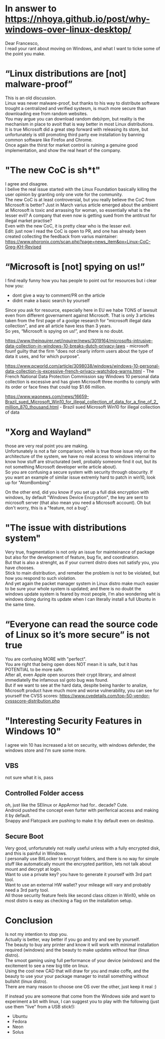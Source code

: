 # In answer to https://nhoya.github.io/post/why-windows-over-linux-desktop/  
  
Dear Francesco,  
I read your rant about moving on Windows, and what I want to ticke some of the point you make.  
  
# “Linux distributions are [not] malware-proof”
  
This is an old discussion.  
Linux was never malware-proof, but thanks to his way to distribute software trought a centralized and verified systesm, is much more secure than downloading exe from random websites.  
You may argue you can download random deb/rpm, but reality is the mechanism in place to avoit that is way better in most Linux distributions.  
It is true Microsoft did a great step forward with releasing its store, but unfortunately is still promoting third party exe installation by banning common software like Firefox and Chrome.  
Once again the thirst for market control is ruining a genuine good implementation, and show the real heart of the company.  
  
# "The new CoC is sh*t"
  
I agree and disagree.  
I belive the real issue started with the Linux Foundation basically killing the user opinion by granting only one vote for the community.  
The new CoC is at least controversial, but you really believe the CoC from Microsoft is better? Just in March varius article emerged about the ambient at Microsoft is toxic and arrassing for woman, so essentially what is the lesser evil? A company that even now is getting sued from the antitrust for illegal market practise?  
Even with the new CoC, it is pretty clear who is the lesser evil.  
Edit: just now I read the CoC is open to PR, and one has already been created collecting the feedback from varius maintainer: https://www.phoronix.com/scan.php?page=news_item&px=Linux-CoC-Greg-KH-Revised
  
# “Microsoft is [not] spying on us!”
  
I find really funny how you has people to point out for resources but i clear how you:  
- dont give a way to comment/PR on the article  
- didnt make a basic search by yourself  
  
Since you ask for resource, especially here in EU we habe TONS of lawsuit even from different governament against Microsoft.
That is only 3 articles taken from the first page of a goolge research for "microsoft illegal data collection", and are all article have less than 3 years.  
So yes, “Microsoft is spying on us!”, and there is no doubt.  
  
https://www.theinquirer.net/inquirer/news/3019164/microsofts-intrusive-data-collection-in-windows-10-breaks-dutch-privacy-laws - microsoft founf guilty that the firm "does not clearly inform users about the type of data it uses, and for which purpose".  
  
https://www.pcworld.com/article/3098038/windows/windows-10-personal-data-collection-is-excessive-french-privacy-watchdog-warns.html - The French National Data Protection Commission say Windows 10 personal data collection is excessive and has given Microsoft three months to comply with its order or face fines that could top $1.66 million.  
  
https://www.waonews.com/news/16659-Brazil_sued_Microsoft_Win10_for_illegal_collection_of_data_for_a_fine_of_2_million_870_thousand.html - Brazil sued Microsoft Win10 for illegal collection of data  
  
# "Xorg and Wayland"
  
those are very real point you are making.  
Unfortunately is not a fair comparison; while is true those issue rely on the architecture of the system, we have no real access to windows internal to know how stuff are structurated (well, probably someone find it out, but its not something Microsoft developer write article about).  
So you are confusing a secure system with security through obscurity. If you want an example of similar issue extremly hard to patch in win10, look up for "AtomBombing"  
  
On the other end, did you know if you set up a full disk encryption with windows, by default "Windows Device Encryption", the key are sent to microsoft server (that also mean you need a Microsoft account). Oh but don't worry, this is a "feature, not a bug".  
  
# "The issue with distributions system"
  
Very true, fragmentation is not only an issue for mainteinance of package but also for the development of feature, bug fix, and coordination.  
But that is also a strenght, as if your current distro does not satisfy you, you have chooses.  
Stick to main distribution, and remeber the problem is not to be violated, but how you respond to such violation.  
And yet again the packet manager system in Linux distro make much easier to be sure your whole system is updated; and there is no doubt the windows update system is feared by most people, I'm also wondering wht is windows doing during its update when I can literally install a full Ubuntu in the same time.  
  
# “Everyone can read the source code of Linux so it’s more secure” is not true
  
You are confusing MORE with "perfect".  
You are right that being open does NOT mean it is safe, but it has POTENTIAL to be more safe.  
After all, even Apple open sources their crypt library, and almost immediatelly the infamous ssl goto bug was found.  
But if we want to see at the hard data, despite being harder to analize, Microsoft product have much more and worse vulnerability, you can see for yourself the CVSS scores: https://www.cvedetails.com/top-50-vendor-cvssscore-distribution.php  
  
# "Interesting Security Features in Windows 10"
  
I agree win 10 has increased a lot on security, with windows defender, the windows store and I'm sure some more.  
  
## VBS
  
not sure what it is, pass  
  
## Controlled Folder access
  
oh, just like the SElinux or AppArmor had for.. decade? Cute.  
Android pushed the concept even furter with periferical access and making it by default.  
Snappy and Flatcpack are pushing to make it by default even on desktop.  
  
## Secure Boot
  
Very good, unfortunately not really useful unless with a fully encrypted disk, and this is painful in Windows.  
I personally use BitLocker to encrypt folders, and there is no way for simple stuff like automatically mount the encrypted partition, lets not talk about mount and decrypt at login.  
Want to use a private key? you have to generate it yourself with 3rd part tool.  
Want to use an external HW wallet? your mileage will vary and probably need a 3rd party tool.  
All those security feature feels like second class citizen in Win10, while on most distro is easy as checking a flag on the installation setup.  
  

# Conclusion
  
Is not my intention to stop you.  
Actually is better, way better if you go and try and see by yourself.  
The beauty to buy any printer and know it will work with minimal installation required (windows) and the beauty to make updates without fear (linux distro).  
The smoot gaming using full performance of your device (windows) and the excitement to see a new big title on linux.  
Using the cool new CAD that will draw for you and make coffe, and the beauty to use your your package manager to install something without bullshit (linux distro).  
There are many reason to choose one OS over the other, just keep it real :)  
  
If instead you are someone that come from the Windows side and want to experiment a bit with linux, I can suggest you to play with the following (just use them "live" from a USB stick!):  
- Ubuntu
- Fedora
- Neon
- Solus
